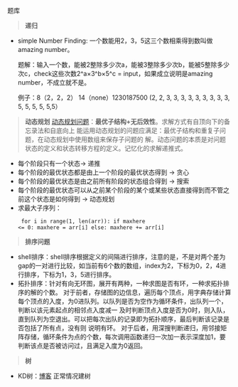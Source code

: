 题库

> **递归**
* simple Number Finding: 一个数能用2，3，5这三个数相乘得到数叫做amazing number。

  题解：输入一个数，能被2整除多少次a，能被3整除多少次b，能被5整除多少次c，check这些次数2^a×3^b×5^c = input，如果成立说明是amazing number，不成立就不是。

  例子：8（2，2，2） 14（none）1230187500 (2, 2, 3, 3, 3, 3, 3, 3, 3, 3, 3, 5, 5, 5, 5, 5,5） 

> **动态规划**
  [动态规划问题](https://www.zhihu.com/question/23995189)：**最优子结构+无后效性**。求解方式有自顶向下的备忘录法和自底向上
  能运用动态规划的问题应满足：最优子结构和重复子问题，在动态规划中使用数组来保存子问题的
  解。动态问题的本质是对问题状态的定义和状态转移方程的定义。记忆化的求解递推式。
  * 每个阶段只有一个状态-> 递推
  * 每个阶段的最优状态都是由上一个阶段的最优状态得到 -> 贪心
  * 每个阶段的最优状态是由之前所有阶段的状态组合得到 -> 搜索
  * 每个阶段的最优状态可以从之前某个阶段的某个或某些状态直接得到而不管之前这个状态是如何得到 -> 动态规划
* 求最大子序列：<pre><code>  for i in range(1, len(arr)):
        if maxhere <= 0:
            maxhere = arr[i]
        else:
            maxhere += arr[i]
     </pre></code>
> **排序问题**
* shell排序：shell排序根据定义的间隔进行排序，注意的是，不是对两个差为gap的一对进行比较，如当前有6个数的数组，index为2，下标为0，2，4进行排序，下标为1，3，5进行排序。
* 拓扑排序：针对有向无环图，展开有两种，一种求图是否有环，一种求拓扑排序的解的个数。
  对于前者，存储图的边信息，遍历每个顶点，用字典存储计算每个顶点的入度，为0进队列。以队列是否为空作为循环条件，出队列一个，判断以该元素起点的相邻点入度减一
  及时判断顶点入度是否为0时，则入队，直到队列为空退出。可以把每次出队的记录即为拓扑顺序，最后判断该记录是否包括了所有点，没有则
  说明有环。 对于后者，用深搜判断递归，用邻接矩阵存储，循环条件为点的个数，每次调用函数递归一次加一表示深度加1，要判断该点是否被访问过，且满足入度为0返回。

> **树**

+ KD树：[博客](http://www.cnblogs.com/lysuns/articles/4710712.html) 正常情况建树